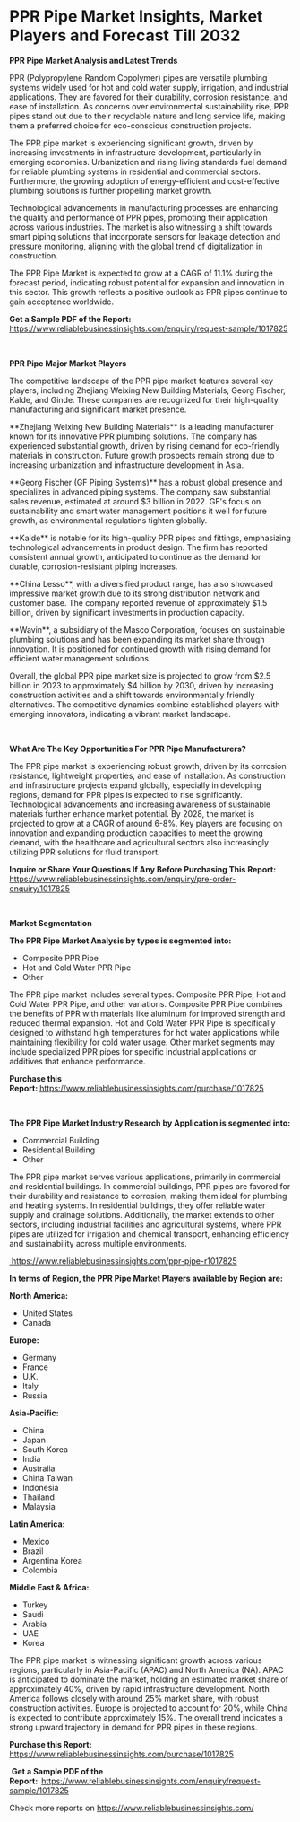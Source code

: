 <p><h1>PPR Pipe Market Insights, Market Players and Forecast Till 2032</h1></p><p><strong>PPR Pipe Market Analysis and Latest Trends</strong></p>
<p><p>PPR (Polypropylene Random Copolymer) pipes are versatile plumbing systems widely used for hot and cold water supply, irrigation, and industrial applications. They are favored for their durability, corrosion resistance, and ease of installation. As concerns over environmental sustainability rise, PPR pipes stand out due to their recyclable nature and long service life, making them a preferred choice for eco-conscious construction projects.</p><p>The PPR pipe market is experiencing significant growth, driven by increasing investments in infrastructure development, particularly in emerging economies. Urbanization and rising living standards fuel demand for reliable plumbing systems in residential and commercial sectors. Furthermore, the growing adoption of energy-efficient and cost-effective plumbing solutions is further propelling market growth.</p><p>Technological advancements in manufacturing processes are enhancing the quality and performance of PPR pipes, promoting their application across various industries. The market is also witnessing a shift towards smart piping solutions that incorporate sensors for leakage detection and pressure monitoring, aligning with the global trend of digitalization in construction.</p><p>The PPR Pipe Market is expected to grow at a CAGR of 11.1% during the forecast period, indicating robust potential for expansion and innovation in this sector. This growth reflects a positive outlook as PPR pipes continue to gain acceptance worldwide.</p></p>
<p><strong>Get a Sample PDF of the Report:&nbsp;</strong> <a href="https://www.reliablebusinessinsights.com/enquiry/request-sample/1017825?utm_campaign=1950&utm_medium=2&utm_source=Github&utm_content=ia&utm_term=30012025&utm_id=ppr-pipe">https://www.reliablebusinessinsights.com/enquiry/request-sample/1017825</a></p>
<p>&nbsp;</p>
<p><strong>PPR Pipe Major Market Players</strong></p>
<p><p>The competitive landscape of the PPR pipe market features several key players, including Zhejiang Weixing New Building Materials, Georg Fischer, Kalde, and Ginde. These companies are recognized for their high-quality manufacturing and significant market presence.</p><p>**Zhejiang Weixing New Building Materials** is a leading manufacturer known for its innovative PPR plumbing solutions. The company has experienced substantial growth, driven by rising demand for eco-friendly materials in construction. Future growth prospects remain strong due to increasing urbanization and infrastructure development in Asia.</p><p>**Georg Fischer (GF Piping Systems)** has a robust global presence and specializes in advanced piping systems. The company saw substantial sales revenue, estimated at around $3 billion in 2022. GF's focus on sustainability and smart water management positions it well for future growth, as environmental regulations tighten globally.</p><p>**Kalde** is notable for its high-quality PPR pipes and fittings, emphasizing technological advancements in product design. The firm has reported consistent annual growth, anticipated to continue as the demand for durable, corrosion-resistant piping increases.</p><p>**China Lesso**, with a diversified product range, has also showcased impressive market growth due to its strong distribution network and customer base. The company reported revenue of approximately $1.5 billion, driven by significant investments in production capacity.</p><p>**Wavin**, a subsidiary of the Masco Corporation, focuses on sustainable plumbing solutions and has been expanding its market share through innovation. It is positioned for continued growth with rising demand for efficient water management solutions.</p><p>Overall, the global PPR pipe market size is projected to grow from $2.5 billion in 2023 to approximately $4 billion by 2030, driven by increasing construction activities and a shift towards environmentally friendly alternatives. The competitive dynamics combine established players with emerging innovators, indicating a vibrant market landscape.</p></p>
<p>&nbsp;</p>
<p><strong>What Are The Key Opportunities For PPR Pipe Manufacturers?</strong></p>
<p><p>The PPR pipe market is experiencing robust growth, driven by its corrosion resistance, lightweight properties, and ease of installation. As construction and infrastructure projects expand globally, especially in developing regions, demand for PPR pipes is expected to rise significantly. Technological advancements and increasing awareness of sustainable materials further enhance market potential. By 2028, the market is projected to grow at a CAGR of around 6-8%. Key players are focusing on innovation and expanding production capacities to meet the growing demand, with the healthcare and agricultural sectors also increasingly utilizing PPR solutions for fluid transport.</p></p>
<p><strong>Inquire or Share Your Questions If Any Before Purchasing This Report:</strong> <a href="https://www.reliablebusinessinsights.com/enquiry/pre-order-enquiry/1017825?utm_campaign=1950&utm_medium=2&utm_source=Github&utm_content=ia&utm_term=30012025&utm_id=ppr-pipe">https://www.reliablebusinessinsights.com/enquiry/pre-order-enquiry/1017825</a></p>
<p>&nbsp;</p>
<p><strong>Market Segmentation</strong></p>
<p><strong>The PPR Pipe Market Analysis by types is segmented into:</strong></p>
<p><ul><li>Composite PPR Pipe</li><li>Hot and Cold Water PPR Pipe</li><li>Other</li></ul></p>
<p><p>The PPR pipe market includes several types: Composite PPR Pipe, Hot and Cold Water PPR Pipe, and other variations. Composite PPR Pipe combines the benefits of PPR with materials like aluminum for improved strength and reduced thermal expansion. Hot and Cold Water PPR Pipe is specifically designed to withstand high temperatures for hot water applications while maintaining flexibility for cold water usage. Other market segments may include specialized PPR pipes for specific industrial applications or additives that enhance performance.</p></p>
<p><strong>Purchase this Report:&nbsp;</strong><a href="https://www.reliablebusinessinsights.com/purchase/1017825?utm_campaign=1950&utm_medium=2&utm_source=Github&utm_content=ia&utm_term=30012025&utm_id=ppr-pipe">https://www.reliablebusinessinsights.com/purchase/1017825</a></p>
<p>&nbsp;</p>
<p><strong>The PPR Pipe Market Industry Research by Application is segmented into:</strong></p>
<p><ul><li>Commercial Building</li><li>Residential Building</li><li>Other</li></ul></p>
<p><p>The PPR pipe market serves various applications, primarily in commercial and residential buildings. In commercial buildings, PPR pipes are favored for their durability and resistance to corrosion, making them ideal for plumbing and heating systems. In residential buildings, they offer reliable water supply and drainage solutions. Additionally, the market extends to other sectors, including industrial facilities and agricultural systems, where PPR pipes are utilized for irrigation and chemical transport, enhancing efficiency and sustainability across multiple environments.</p></p>
<p><a href="https://www.reliablebusinessinsights.com/ppr-pipe-r1017825?utm_campaign=1950&utm_medium=2&utm_source=Github&utm_content=ia&utm_term=30012025&utm_id=ppr-pipe">&nbsp;https://www.reliablebusinessinsights.com/ppr-pipe-r1017825</a></p>
<p><strong>In terms of Region, the PPR Pipe Market Players available by Region are:</strong></p>
<p>
    <p> <strong> North America: </strong>
        <ul>
            <li>United States</li>
            <li>Canada</li>
        </ul>
        </p> 
    <p> <strong> Europe: </strong>
        <ul>
            <li>Germany</li>
            <li>France</li>
            <li>U.K.</li>
            <li>Italy</li>
            <li>Russia</li>
        </ul>
        </p> 
    <p> <strong> Asia-Pacific: </strong>
        <ul>
            <li>China</li>
            <li>Japan</li>
            <li>South Korea</li>
            <li>India</li>
            <li>Australia</li>
            <li>China Taiwan</li>
            <li>Indonesia</li>
            <li>Thailand</li>
            <li>Malaysia</li>
        </ul>
        </p> 
    <p> <strong> Latin America: </strong>
        <ul>
            <li>Mexico</li>
            <li>Brazil</li>
            <li>Argentina Korea</li>
            <li>Colombia</li>
        </ul>
        </p> 
    <p> <strong> Middle East & Africa: </strong>
        <ul>
            <li>Turkey</li>
            <li>Saudi</li>
            <li>Arabia</li>
            <li>UAE</li>
            <li>Korea</li>
        </ul>
    </p>
    </p>
<p><p>The PPR pipe market is witnessing significant growth across various regions, particularly in Asia-Pacific (APAC) and North America (NA). APAC is anticipated to dominate the market, holding an estimated market share of approximately 40%, driven by rapid infrastructure development. North America follows closely with around 25% market share, with robust construction activities. Europe is projected to account for 20%, while China is expected to contribute approximately 15%. The overall trend indicates a strong upward trajectory in demand for PPR pipes in these regions.</p></p>
<p><strong>Purchase this Report: </strong><a href="https://www.reliablebusinessinsights.com/purchase/1017825?utm_campaign=1950&utm_medium=2&utm_source=Github&utm_content=ia&utm_term=30012025&utm_id=ppr-pipe">https://www.reliablebusinessinsights.com/purchase/1017825</a></p>
<p>&nbsp;<strong>Get a Sample PDF of the Report:&nbsp;&nbsp;</strong><a href="https://www.reliablebusinessinsights.com/enquiry/request-sample/1017825?utm_campaign=1950&utm_medium=2&utm_source=Github&utm_content=ia&utm_term=30012025&utm_id=ppr-pipe">https://www.reliablebusinessinsights.com/enquiry/request-sample/1017825</a></p>
<p><strong></strong></p>
<p>Check more reports on <a href="https://www.reliablebusinessinsights.com/?utm_campaign=1950&utm_medium=2&utm_source=Github&utm_content=ia&utm_term=30012025&utm_id=ppr-pipe">https://www.reliablebusinessinsights.com/</a></p>